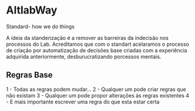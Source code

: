 # AltlabWay

Standard- how we do things

A ideia da standerização é a remover as barreiras da indecisão nos processos do Lab.
Acreditamos que com o standart acelaramos o processo de criação por automatização de decisões base criadas com a experiência adquirida anteriormente, desburucratizando porcessos mentais.

## Regras Base

1 - Todas as regras podem mudar...
2 - Qualquer um pode criar regras que não existam
3 - Qualquer um pode propor alterações às regras existentes
4 - E mais importante escrever uma regra do que esta estar certa
